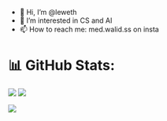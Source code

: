 - 👋 Hi, I’m @leweth
- 👀 I’m interested in CS and AI
- 📫 How to reach me: med.walid.ss on insta

<!---
leweth/leweth is a ✨ special ✨ repository because its `README.md` (this file) appears on your GitHub profile.
You can click the Preview link to take a look at your changes.
--->

# 📊 GitHub Stats:
![](https://github-readme-stats.vercel.app/api/top-langs/?username=leweth&theme=darcula&hide_border=true&include_all_commits=false&count_private=false&layout=compact)
![](https://github-readme-streak-stats.herokuapp.com/?user=leweth&theme=darcula&hide_border=true)<br/>

[![](https://visitcount.itsvg.in/api?id=leweth&label=Profile%20Views&color=12&icon=5&pretty=true)](https://visitcount.itsvg.in)
